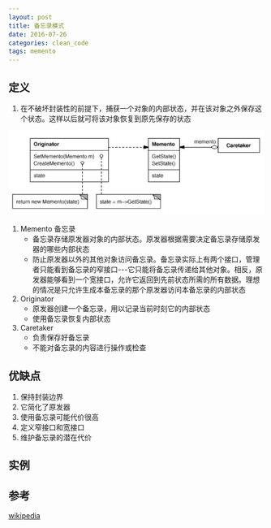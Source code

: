 ```yaml
---
layout: post
title: 备忘录模式
date: 2016-07-26
categories: clean_code
tags: memento
---
```


## 定义

1. 在不破坏封装性的前提下，捕获一个对象的内部状态，并在该对象之外保存这个状态。这样以后就可将该对象恢复到原先保存的状态

![备忘录](/images/design_pattern/memento.jpeg)

1. Memento 备忘录
    * 备忘录存储原发器对象的内部状态。原发器根据需要决定备忘录存储原发器的哪些内部状态
    * 防止原发器以外的其他对象访问备忘录。备忘录实际上有两个接口，管理者只能看到备忘录的窄接口---它只能将备忘录传递给其他对象。相反，原发器能够看到一个宽接口，允许它返回到先前状态所需的所有数据。理想的情况是只允许生成本备忘录的那个原发器访问本备忘录的内部状态
2. Originator
    * 原发器创建一个备忘录，用以记录当前时刻它的内部状态
    * 使用备忘录恢复内部状态
3. Caretaker
    * 负责保存好备忘录
    * 不能对备忘录的内容进行操作或检查

## 优缺点


1. 保持封装边界
2. 它简化了原发器
3. 使用备忘录可能代价很高
4. 定义窄接口和宽接口
5. 维护备忘录的潜在代价

## 实例

## 参考

[wikipedia](https://en.wikipedia.org/wiki/Memento_pattern)
